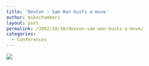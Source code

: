 ```yaml
---
title: 'DevCon : Sam Wan busts a move'
author: mikechambers
layout: post
permalink: /2002/10/30/devcon-sam-wan-busts-a-move/
categories:
  - Conferences
---
```



![][1]

 [1]: /mesh/picts/devcon/2.jpg